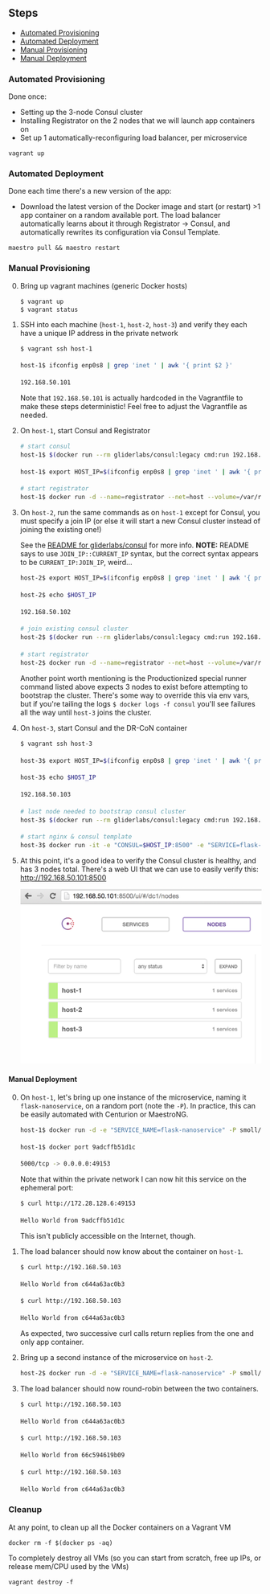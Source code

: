 ## Steps

* [Automated Provisioning](#automated-provisioning)
* [Automated Deployment](#automated-deployment)
* [Manual Provisioning](#manual-provisioning)
* [Manual Deployment](#manual-deployment)

### Automated Provisioning
Done once:
* Setting up the 3-node Consul cluster
* Installing Registrator on the 2 nodes that we will launch app containers on
* Set up 1 automatically-reconfiguring load balancer, per microservice

```
vagrant up
```

### Automated Deployment
Done each time there's a new version of the app:
* Download the latest version of the Docker image and start (or restart) >1 app container on a random available port. The load balancer automatically learns about it through Registrator -> Consul, and automatically rewrites its configuration via Consul Template.

```
maestro pull && maestro restart
```

### Manual Provisioning

0. Bring up vagrant machines (generic Docker hosts)

    ```
    $ vagrant up
    $ vagrant status
    ```

0. SSH into each machine (`host-1`, `host-2`, `host-3`) and verify they each have a unique IP address in the private network

    ```bash
    $ vagrant ssh host-1

    host-1$ ifconfig enp0s8 | grep 'inet ' | awk '{ print $2 }'

    192.168.50.101
    ```

    Note that `192.168.50.101` is actually hardcoded in the Vagrantfile to make these steps deterministic! Feel free to adjust the Vagrantfile as needed.

0. On `host-1`, start Consul and Registrator

    ```bash
    # start consul
    host-1$ $(docker run --rm gliderlabs/consul:legacy cmd:run 192.168.50.101 -d -v /mnt:/data)

    host-1$ export HOST_IP=$(ifconfig enp0s8 | grep 'inet ' | awk '{ print $2  }')

    # start registrator
    host-1$ docker run -d --name=registrator --net=host --volume=/var/run/docker.sock:/tmp/docker.sock gliderlabs/registrator:latest consul://$HOST_IP:8500
    ```

0. On `host-2`, run the same commands as on `host-1` except for Consul, you must specify a join IP (or else it will start a new Consul cluster instead of joining the existing one!)

    See the [README for gliderlabs/consul](https://github.com/gliderlabs/docker-consul/tree/legacy#runner-command) for more info. **NOTE:** README says to use `JOIN_IP::CURRENT_IP` syntax, but the correct syntax appears to be `CURRENT_IP:JOIN_IP`, weird...

    ```bash
    host-2$ export HOST_IP=$(ifconfig enp0s8 | grep 'inet ' | awk '{ print $2  }')

    host-2$ echo $HOST_IP

    192.168.50.102

    # join existing consul cluster
    host-2$ $(docker run --rm gliderlabs/consul:legacy cmd:run 192.168.50.102:192.168.50.101 -d -v /mnt:/data)

    # start registrator
    host-2$ docker run -d --name=registrator --net=host --volume=/var/run/docker.sock:/tmp/docker.sock gliderlabs/registrator:latest consul://$HOST_IP:8500
    ```

    Another point worth mentioning is the Productionized special runner command listed above expects 3 nodes to exist before attempting to bootstrap the cluster. There's some way to override this via env vars, but if you're tailing the logs `$ docker logs -f consul` you'll see failures all the way until `host-3` joins the cluster.

0. On `host-3`, start Consul and the DR-CoN container

    ```bash
    $ vagrant ssh host-3

    host-3$ export HOST_IP=$(ifconfig enp0s8 | grep 'inet ' | awk '{ print $2  }')

    host-3$ echo $HOST_IP

    192.168.50.103

    # last node needed to bootstrap consul cluster
    host-3$ $(docker run --rm gliderlabs/consul:legacy cmd:run 192.168.50.103:192.168.50.101 -d -v /mnt:/data)

    # start nginx & consul template
    host-3$ docker run -it -e "CONSUL=$HOST_IP:8500" -e "SERVICE=flask-nanoservice" -p 80:80 smoll/dr-con
    ```

0. At this point, it's a good idea to verify the Consul cluster is healthy, and has 3 nodes total. There's a web UI that we can use to easily verify this: http://192.168.50.101:8500

    ![Screenshot of a healthy Consul cluster](./healthy-consul-cluster.png)

#### Manual Deployment

0. On `host-1`, let's bring up one instance of the microservice, naming it `flask-nanoservice`, on a random port (note the `-P`). In practice, this can be easily automated with Centurion or MaestroNG.

    ```bash
    host-1$ docker run -d -e "SERVICE_NAME=flask-nanoservice" -P smoll/flask-nanoservice

    host-1$ docker port 9adcffb51d1c

    5000/tcp -> 0.0.0.0:49153
    ```

    Note that within the private network I can now hit this service on the ephemeral port:

    ```bash
    $ curl http://172.28.128.6:49153

    Hello World from 9adcffb51d1c
    ```

    This isn't publicly accessible on the Internet, though.

0. The load balancer should now know about the container on `host-1`.

    ```bash
    $ curl http://192.168.50.103

    Hello World from c644a63ac0b3

    $ curl http://192.168.50.103

    Hello World from c644a63ac0b3
    ```

    As expected, two successive curl calls return replies from the one and only app container.

0. Bring up a second instance of the microservice on `host-2`.

    ```bash
    host-2$ docker run -d -e "SERVICE_NAME=flask-nanoservice" -P smoll/flask-nanoservice
    ```

0. The load balancer should now round-robin between the two containers.

    ```bash
    $ curl http://192.168.50.103

    Hello World from c644a63ac0b3

    $ curl http://192.168.50.103

    Hello World from 66c594619b09

    $ curl http://192.168.50.103

    Hello World from c644a63ac0b3
    ```

### Cleanup

At any point, to clean up all the Docker containers on a Vagrant VM

```
docker rm -f $(docker ps -aq)
```

To completely destroy all VMs (so you can start from scratch, free up IPs, or release mem/CPU used by the VMs)

```
vagrant destroy -f
```
